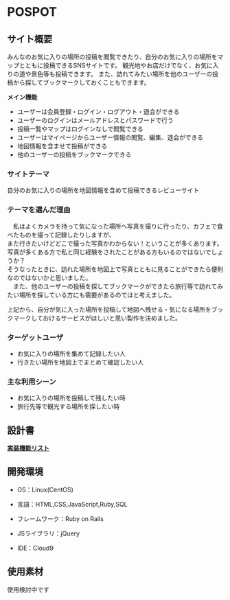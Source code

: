 #  POSPOT

  

##  サイト概要

みんなのお気に入りの場所の投稿を閲覧できたり、自分のお気に入りの場所をマップとともに投稿できるSNSサイトです。
観光地やお店だけでなく、お気に入りの道や景色等も投稿できます。
また、訪れてみたい場所を他のユーザーの投稿から探してブックマークしておくこともできます。

**メイン機能**

- ユーザーは会員登録・ログイン・ログアウト・退会ができる
- ユーザーのログインはメールアドレスとパスワードで行う
- 投稿一覧やマップはログインなしで閲覧できる
- ユーザーはマイページからユーザー情報の閲覧、編集、退会ができる
- 地図情報を含ませて投稿ができる
- 他のユーザーの投稿をブックマークできる


###  サイトテーマ
自分のお気に入りの場所を地図情報を含めて投稿できるレビューサイト

###  テーマを選んだ理由

　私はよくカメラを持って気になった場所へ写真を撮りに行ったり、カフェで食べたものを撮って記録したりしますが、  
また行きたいけどどこで撮った写真かわからない！ということが多くあります。  
写真が多くある方で私と同じ経験をされたことがある方もいるのではないでしょうか？  
そうなったときに、訪れた場所を地図上で写真とともに見ることができたら便利なのではないかと思いました。  
　また、他のユーザーの投稿を探してブックマークができたら旅行等で訪れてみたい場所を探している方にも需要があるのではと考えました。
 
上記から、自分が気に入った場所を投稿して地図へ残せる・気になる場所をブックマークしておけるサービスがほしいと思い製作を決めました。

###  ターゲットユーザ
- お気に入りの場所を集めて記録したい人
- 行きたい場所を地図上でまとめて確認したい人
  

###  主な利用シーン
- お気に入りの場所を投稿して残したい時  
- 旅行先等で観光する場所を探したい時

  

##  設計書

[**実装機能リスト**](https://docs.google.com/spreadsheets/d/11MQjicDKZr9Q34JRtIg04w8YOdTbYtcIiW4cZyV-E_U/edit#gid=1091086188)


##  開発環境

- OS：Linux(CentOS)

- 言語：HTML,CSS,JavaScript,Ruby,SQL

- フレームワーク：Ruby on Rails

- JSライブラリ：jQuery

- IDE：Cloud9

  

##  使用素材

使用検討中です
